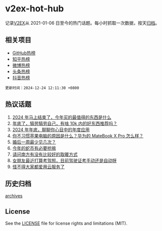 # v2ex-hot-hub

 记录[V2EX](https://www.v2ex.com/)从 2021-01-06 日至今的热门话题。每小时抓取一次数据，按天[归档](archives)。
 
 ## 相关项目

- [GitHub热榜](https://github.com/lonnyzhang423/github-hot-hub)
- [知乎热榜](https://github.com/lonnyzhang423/zhihu-hot-hub)
- [微博热榜](https://github.com/lonnyzhang423/weibo-hot-hub)
- [头条热榜](https://github.com/lonnyzhang423/toutiao-hot-hub)
- [抖音热榜](https://github.com/lonnyzhang423/douyin-hot-hub)


 `更新时间：2024-12-24 12:11:30 +0800`

## 热议话题

1. [2024 年马上结束了，今年买的最值得的东西是什么](https://www.v2ex.com/t/1099646)
1. [年底了，犒劳犒劳自己，有啥 10k 内的好东西推荐吗？](https://www.v2ex.com/t/1099797)
1. [2024 年年底，聊聊你心目中的年度应用](https://www.v2ex.com/t/1099802)
1. [你不习惯苹果电脑的原因是什么？华为的 MateBook X Pro 怎么样？](https://www.v2ex.com/t/1099806)
1. [婚后一周最少见几次？](https://www.v2ex.com/t/1099686)
1. [今年的蛇币有必要抢嘛](https://www.v2ex.com/t/1099804)
1. [请问南方有没有比较好的取暖方式](https://www.v2ex.com/t/1099833)
1. [女朋友最近打算考驾照，目前驾驶证考手动还是自动呀](https://www.v2ex.com/t/1099832)
1. [怪不得大家都爱用云服务了](https://www.v2ex.com/t/1099815)

## 历史归档

[archives](archives)

## License

See the [LICENSE](LICENSE) file for license rights and limitations (MIT).
